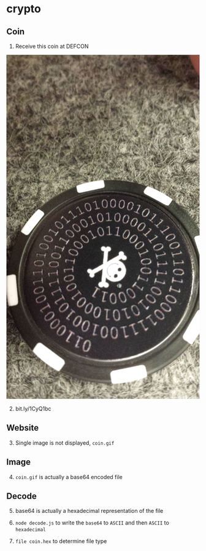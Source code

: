 # crypto

## Coin
1. Receive this coin at DEFCON

![Image of cryptic coin](defcon.jpg)

2. bit.ly/1CyQ1bc

## Website
3. Single image is not displayed, `coin.gif`

## Image
4. `coin.gif` is actually a base64 encoded file

## Decode
5. base64 is actually a hexadecimal representation of the file

6. `node decode.js` to write the `base64` to `ASCII` and then `ASCII` to `hexadecimal`

7. `file coin.hex` to determine file type

